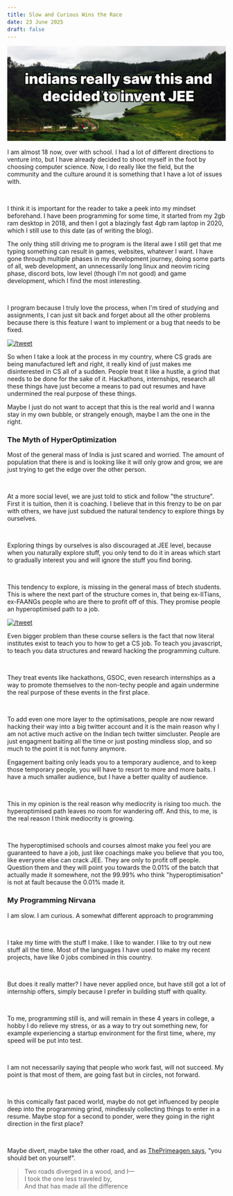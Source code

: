 ```yaml
---
title: Slow and Curious Wins the Race
date: 23 June 2025
draft: false
---
```


![images](/static/images/jee.png)

I am almost 18 now, over with school. I had a lot of different directions to venture into, but I have already decided to shoot myself in the foot by choosing computer science. Now, I do really like the field, but the community and the culture around it is something that I have a lot of issues with.

<br>

I think it is important for the reader to take a peek into my mindset beforehand. I have been programming for some time, it started from my 2gb ram desktop in 2018, and then I got a blazingly fast 4gb ram laptop in 2020, which I still use to this date (as of writing the blog).

The only thing still driving me to program is the literal awe I still get that me typing something can result in games, websites, whatever I want.
I have gone through multiple phases in my development journey, doing some parts of all, web development, an unnecessarily long linux and neovim ricing phase, discord bots, low level (though I'm not good) and game development, which I find the most interesting.

<Br>

I program because I truly love the process, when I'm tired of studying and assignments, I can just sit back and forget about all the other problems because there is this feature I want to implement or a bug that needs to be fixed.

[![/tweet](/tweet/1936687379957616727)](https://x.com/Vantasync369/status/1936687379957616727)

So when I take a look at the process in my country, where CS grads are being manufactured left and right, it really kind of just makes me disinterested in CS all of a sudden. People treat it like a hustle, a grind that needs to be done for the sake of it. Hackathons, internships, research all these things have just become a means to pad out resumes and have undermined the real purpose of these things.

Maybe I just do not want to accept that this is the real world and I wanna stay in my own bubble, or strangely enough, maybe I am the one in the right.

### The Myth of HyperOptimization

Most of the general mass of India is just scared and worried. The amount of population that there is and is looking like it will only grow and grow, we are just trying to get the edge over the other person.

<br>

At a more social level, we are just told to stick and follow "the structure". First it is tuition, then it is coaching. I believe that in this frenzy to be on par with others, we have just subdued the natural tendency to explore things by ourselves.

<br>

Exploring things by ourselves is also discouraged at JEE level, because when you naturally explore stuff, you only tend to do it in areas which start to gradually interest you and will ignore the stuff you find boring.

<br>

This tendency to explore, is missing in the general mass of btech students. This is where the next part of the structure comes in, that being ex-IITians, ex-FAANGs people who are there to profit off of this. They promise people an hyperoptimised path to a job.

[![/tweet](/tweet/1927750825415164228)](https://x.com/namishh__/status/1927750825415164228)

Even bigger problem than these course sellers is the fact that now literal institutes exist to teach you to how to get a CS job. To teach you javascript, to teach you data structures and reward hacking the programming culture.

<br>

They treat events like hackathons, GSOC, even research internships as a way to promote themselves to the non-techy people and again undermine the real purpose of these events in the first place.

<br>

To add even one more layer to the optimisations, people are now reward hacking their way into a big twitter account and it is the main reason why I am not active much active on the Indian tech twitter simcluster. People are just engagment baiting all the time or just posting mindless slop, and so much to the point it is not funny anymore.

Engagement baiting only leads you to a temporary audience, and to keep those temporary people, you will have to resort to more and more baits. I have a much smaller audience, but I have a better quality of audience.

<br>

This in my opinion is the real reason why mediocrity is rising too much. the hyperoptimised path leaves no room for wandering off. And this, to me, is the real reason I think mediocrity is growing.

<br>

The hyperoptimised schools and courses almost make you feel you are guaranteed to have a job, just like coachings make you believe that you too, like everyone else can crack JEE.
They are only to profit off people. Question them and they will point you towards the 0.01% of the batch that actually made it somewhere, not the 99.99% who think "hyperoptimisation" is not at fault because the 0.01% made it.


### My Programming Nirvana

I am slow. I am curious. A somewhat different approach to programming

<br>

I take my time with the stuff I make. I like to wander. I like to try out new stuff all the time. Most of the languages I have used to make my recent projects, have like 0 jobs combined in this country.

<br>

But does it really matter? I have never applied once, but have still got a lot of internship offers, simply because I prefer in building stuff with quality.

<br>

To me, programming still is, and will remain in these 4 years in college, a hobby I do relieve my stress, or as a way to try out something new, for example experiencing a startup environment for the first time, where, my speed will be put into test.

<br>

I am not necessarily saying that people who work fast, will not succeed. My point is that most of them, are going fast but in circles, not forward. 

<br>

In this comically fast paced world, maybe do not get influenced by people deep into the programming grind, mindlessly collecting things to enter in a resume. Maybe stop for a second to ponder, were they going in the right direction in the first place?

<br>

Maybe divert, maybe take the other road, and as [ThePrimeagen says](https://www.youtube.com/watch?v=96VlfN7ViyE), "you should bet on yourself".


> Two roads diverged in a wood, and I—  
I took the one less traveled by,  
And that has made all the difference